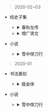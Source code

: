 > 2020-02~03

- 经史子集
  
  * <details>
    <summary>春秋左传</summary>
  
    - 凡师有钟鼓曰伐，无曰侵，轻曰袭。
    </details>
    
  * <details>
    <summary>增广贤文</summary>
  
    - 力微休负重，言轻莫劝人。无钱休入众，遭难莫寻亲。平生莫作皱眉事，世上应无切齿人。士者国之宝，儒为席上珍。
    </details>
    
- 小说
  
  * <details>
    <summary>雪中悍刀行</summary>
  
    - 徐北枳摇了摇头，不去举杯，神情顿了一顿，竟是隐约有哭腔，自言自语：“对，我不喝酒，便不知酒滋味。”
    </details>


> 2020-01

- 书法篆刻
  
  * <details>
    <summary>瘦金体</summary>
  
    - 特点：内紧外松、上轻下重、左紧右松、上紧下松。
    - 选笔：宋徽宗用笔，长锋狼毫勾线笔。中性笔。
    - 临帖：《宋徽宗真书千字文》。楷书写成，行书笔意少，便于对字体对把握。
    </details>

- 小说
  
  * <details>
    <summary>雪中悍刀行</summary>
  
    - 王维学痴痴道：“好一个山渐青了。”
    - 偶尔询问几句，附和几句，捧场几句，相谈甚欢。
    - 将军白头怕新甲，美人迟暮畏铜镜。
    </details>
